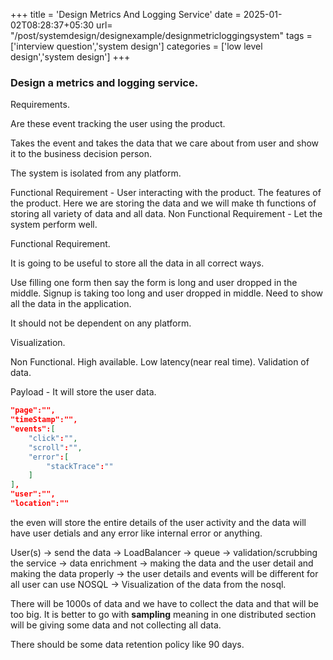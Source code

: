 +++
title = 'Design Metrics And Logging Service'
date = 2025-01-02T08:28:37+05:30
url= "/post/systemdesign/designexample/designmetricloggingsystem"
tags = ['interview question','system design']
categories = ['low level design','system design']
+++
### Design a metrics and logging service.

Requirements.

Are these event tracking the user using the product.

Takes the event and takes the data that we care about from user and show it to the business decision person.

The system is isolated from any platform.

Functional Requirement - User interacting with the product. The features of the product. Here we are storing the data and we will make th functions of storing all variety of data and all data.
Non Functional Requirement - Let the system perform well.

Functional Requirement.

It is going to be useful to store all the data in all correct ways.

Use filling one form then say the form is long and user dropped in the middle.
Signup is taking too long and user dropped in middle.
Need to show all the data in the application.

It should not be dependent on any platform.

Visualization.

Non Functional.
High available.
Low latency(near real time).
Validation of data.

Payload - It will store the user data.

```json
"page":"",
"timeStamp":"",
"events":[
    "click":"",
    "scroll":"",
    "error":[
        "stackTrace":""
    ]
],
"user":"",
"location":""
```

the even will store the entire details of the user activity and the data will have user detials and any error like internal error or anything.

User(s) -> send the data -> LoadBalancer -> queue -> validation/scrubbing the service -> data enrichment -> making the data and the user detail and making the data properly -> the user details and events will be different for all user can use NOSQL -> Visualization of the data from the nosql.

There will be 1000s of data and we have to collect the data and that will be too big. It is better to go with **sampling** meaning in one distributed section will be giving some data and not collecting all data.

There should be some data retention policy like 90 days.

